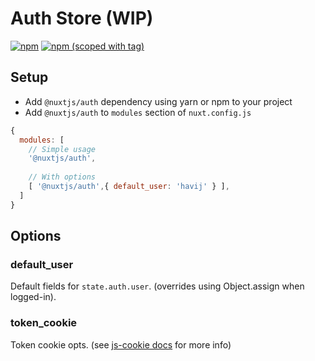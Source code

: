 # Auth Store (WIP)
[![npm](https://img.shields.io/npm/dt/@nuxtjs/auth.svg?style=flat-square)](https://npmjs.com/package/@nuxtjs/auth)
[![npm (scoped with tag)](https://img.shields.io/npm/v/@nuxtjs/auth/latest.svg?style=flat-square)](https://npmjs.com/package/@nuxtjs/auth)

## Setup
- Add `@nuxtjs/auth` dependency using yarn or npm to your project
- Add `@nuxtjs/auth` to `modules` section of `nuxt.config.js`
```js
{
  modules: [
    // Simple usage
    '@nuxtjs/auth',
  
    // With options 
    [ '@nuxtjs/auth',{ default_user: 'havij' } ],
  ]
}
````

## Options

### default_user
Default fields for `state.auth.user`. (overrides using Object.assign when logged-in).

### token_cookie
Token cookie opts. (see [js-cookie docs](https://github.com/js-cookie/js-cookie) for more info)
